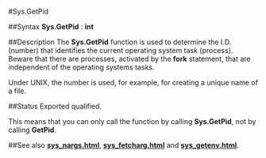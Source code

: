 
#Sys.GetPid

##Syntax
**Sys.GetPid** : **int**


##Description
The **Sys.GetPid** function is used to determine the I.D. (number) that identifies the current operating system task (process). Beware that there are processes, activated by the **fork** statement, that are independent of the operating systems tasks.

Under UNIX, the number is used, for example, for creating a unique name of a file. 


##Status
Exported qualified.

This means that you can only call the function by calling **Sys.GetPid**, not by calling **GetPid**.


##See also
**[sys_nargs.html](Sys.Nargs)**, **[sys_fetcharg.html](Sys.FetchArg)** and **[sys_getenv.html](Sys.GetEnv)**.

